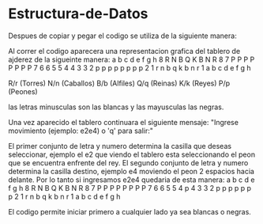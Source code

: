 # Estructura-de-Datos
Despues de copiar y pegar el codigo se utiliza de la siguiente manera:

Al correr el codigo aparecera una representacion grafica del tablero de ajderez de la sigueinte manera:
  a b c d e f g h
8 R N B Q K B N R 8
7 P P P P P P P P 7
6                 6
5                 5
4                 4
3                 3
2 p p p p p p p p 2
1 r n b q k b n r 1
  a b c d e f g h

R/r (Torres)
N/n (Caballos)
B/b (Alfiles)
Q/q (Reinas)
K/k (Reyes)
P/p (Peones)

las letras minusculas son las blancas y las mayusculas las negras.

Una vez aparecido el tablero continuara el siguiente mensaje: "Ingrese movimiento (ejemplo: e2e4) o 'q' para salir:"

El primer conjunto de letra y numero determina la casilla que deseas seleccionar, ejemplo el e2 que viendo el tablero esta seleccionando el peon que se encuentra enfrente del rey.
El segundo conjunto de letra y numero determina la casilla destino, ejemplo e4 moviendo el peon 2 espacios hacia delante.
Por lo tanto si ingresamos e2e4 quedaria de esta manera:
  a b c d e f g h
8 R N B Q K B N R 8
7 P P P P P P P P 7
6                 6
5                 5
4         p       4
3                 3
2 p p p p   p p p 2
1 r n b q k b n r 1
  a b c d e f g h

El codigo permite iniciar primero a cualquier lado ya sea blancas o negras.
